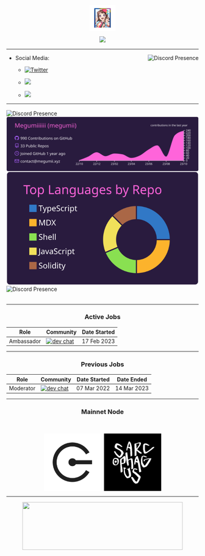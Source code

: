 <div align="center">
 
[<img align="center" src='https://raw.githubusercontent.com/Megumiiiiii/Megumiiiiii/main/followpoint-60%20-%20Copy%20-%20Copy%20-%20Copy%20-%20Copy.png' alt='otherLink' height='68'>](https://megumii.blessingway.xyz)

[![](https://komarev.com/ghpvc/?username=Megumiiiiii&color=e609e6&style=plastic&label=Visitors)]()

</div>

 ---
 <a href="https://discordapp.com/users/873803230042263563" target="_blank" rel="nofollow">
   <img src="https://lanyard.cnrad.dev/api/873803230042263563?idleMessage=:doing%20something%20else...&bg=51177a" alt="Discord Presence" align="right">
</a>

- Social Media:

  - [![Twitter](https://img.shields.io/twitter/follow/megumii?style=social)](https://twitter.com/megumii_tez)

  - [![](https://img.shields.io/static/v1?label=Telegram&message=%E2%9D%A4&logo=Telegram&color=%23e609e6)](https://KatouMegumii.t.me)

  - [![](https://img.shields.io/static/v1?label=Sponsor&message=%E2%9D%A4&logo=GitHub&color=%23e609e6)](https://github.com/sponsors/Megumiiiiii)

 
<div>

 ---

<img src="https://github-profile-trophy.vercel.app/?username=Megumiiiiii&theme=onedark&rank=-C" alt="Discord Presence" align="center">
 
<img src="https://raw.githubusercontent.com/Megumiiiiii/Suiiiiiiiiiiiiii/main/profile-summary-card-output/jolly/0-profile-details.svg" alt="Discord Presence" align="center">

<img src="https://raw.githubusercontent.com/Megumiiiiii/Suiiiiiiiiiiiiii/main/profile-summary-card-output/jolly/1-repos-per-language.svg" alt="Discord Presence" align="left">

<img src="https://github-readme-streak-stats.herokuapp.com?user=Megumiiiiii&theme=deuteranopia-friendly-theme&hide_border=true&date_format=M%20j%5B%2C%20Y%5D&card_width=512" alt="Discord Presence" align="center">


</div>

<br/>

<!--

[![](https://github-readme-stats.vercel.app/api?username=Megumiiiiii&show_icons=true&theme=jolly&show=discussions_started,prs_merged,prs_merged_percentage)](https://github.com/anuraghazra/github-readme-stats)

<div align="center">
  <div style="display: flex; align-items: flex-start;">
   
https://github.com/Megumiiiiii/Megumiiiiii/assets/98658943/696b96d6-b805-42e3-b7a6-590f58d7014a

  </div>
</div>

-->

---

<div align="center">
  
### Active Jobs
  
| Role | Community | Date Started |
|----------|---------------------|---------------|
| Ambassador | [![dev chat](https://discordapp.com/api/guilds/753398645507883099/widget.png?style=banner2)]([https://discord.gg/sarcophagus-community-753398645507883099]) | 17 Feb 2023 | 

</div>

---

<div align="center">
 
 ### Previous Jobs
  
| Role | Community | Date Started | Date Ended |
|----------|---------------------|---------------|---------------|
| Moderator | [![dev chat](https://discord.com/api/guilds/789009413976883220/widget.png?style=banner2)]([https://discord.gg/findora]) | 07 Mar 2022 | 14 Mar 2023 |

---

<div align="center">
  
### Mainnet Node
<kbd>

</br>
 
[<img align="center" src='https://raw.githubusercontent.com/Megumiiiiii/Megumiiiiii/main/ctc.png' alt='mises'  width='150' heigth='150'>](https://staking.creditcoin.org/#/validators)
[<img align="center" src='https://raw.githubusercontent.com/Megumiiiiii/Megumiiiiii/main/sarco.jpg' alt='sarco' width='150' heigth='150'>](https://app.dev.sarcophagus.io/archaeologists)
</kbd>

 
  </div>
</div>


---

<div id="footer" align="center">
  <img src="https://media.giphy.com/media/v1.Y2lkPTc5MGI3NjExMzNmZTIxZmE3ZmY3MzRiMDcwNDJhYTQ5ZmNlY2YxMWE1OWIyYmVkNSZlcD12MV9pbnRlcm5hbF9naWZzX2dpZklkJmN0PWc/mVBlqOD4ra9jQiI3cC/giphy.gif" height="125" width="420"/>
</div>





